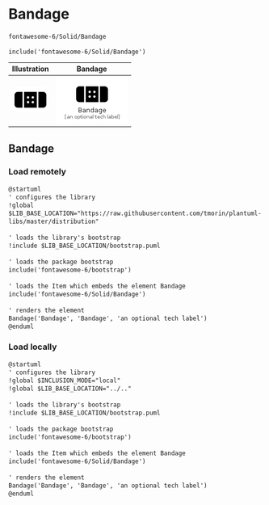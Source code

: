 # Bandage


```text
fontawesome-6/Solid/Bandage
```

```text
include('fontawesome-6/Solid/Bandage')
```



| Illustration | Bandage |
| :---: | :---: |
| ![illustration for Illustration](../../fontawesome-6/Solid/Bandage.png) | ![illustration for Bandage](../../fontawesome-6/Solid/Bandage.Local.png) |




## Bandage

### Load remotely
```plantuml
@startuml
' configures the library
!global $LIB_BASE_LOCATION="https://raw.githubusercontent.com/tmorin/plantuml-libs/master/distribution"

' loads the library's bootstrap
!include $LIB_BASE_LOCATION/bootstrap.puml

' loads the package bootstrap
include('fontawesome-6/bootstrap')

' loads the Item which embeds the element Bandage
include('fontawesome-6/Solid/Bandage')

' renders the element
Bandage('Bandage', 'Bandage', 'an optional tech label')
@enduml
```

### Load locally
```plantuml
@startuml
' configures the library
!global $INCLUSION_MODE="local"
!global $LIB_BASE_LOCATION="../.."

' loads the library's bootstrap
!include $LIB_BASE_LOCATION/bootstrap.puml

' loads the package bootstrap
include('fontawesome-6/bootstrap')

' loads the Item which embeds the element Bandage
include('fontawesome-6/Solid/Bandage')

' renders the element
Bandage('Bandage', 'Bandage', 'an optional tech label')
@enduml
```


